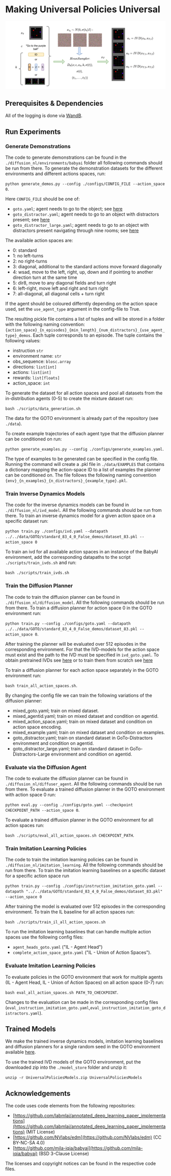 # Making Universal Policies Universal

![method overview](./assets/overview_method.png)

## Prerequisites & Dependencies


All of the logging is done via [WandB](https://wandb.ai/site/).

## Run Experiments 

### Generate Demonstrations 

The code to generate demonstrations can be found in the `./diffusion_nl/environments/babyai` folder all following commands should be run from there. To generate the demonstration datasets for the different environments and different actions spaces, run:

`python generate_demos.py --config ./configs/CONFIG_FILE --action_space 0`.

Here `CONFIG_FILE` should be one of:
- `goto.yaml`; agent needs to go to the object; see [here](https://minigrid.farama.org/environments/babyai/GoToObj/)
- `goto_distractor.yaml`; agent needs to go to an object with distractors present; see [here](https://minigrid.farama.org/environments/babyai/GoToLocal/)
- `goto_distractor_large.yaml`; agent needs to go to an object with distractors present navigating through nine rooms; see [here](https://minigrid.farama.org/environments/babyai/GoTo/)

The available action spaces are:

- 0: standard 
- 1: no left-turns
- 2: no right-turns
- 3: diagonal, additional to the standard actions move forward diagonally
- 4: wsad, move to the left, right, up, down and if pointing to another direction turn at the same time
- 5: dir8, move to any diagonal fields and turn right
- 6: left-right, move left and right and turn right
- 7: all-diagonal, all diagonal cells + turn right

If the agent should be coloured differntly depending on the action space used, set the `use_agent_type` argument in the config-file to True. 

The resulting pickle file contains a list of tuples and will be stored in a folder with the following naming convention: `{action_space}_{n_episodes}_{min_length}_{num_distractors}_{use_agent_type}_demos`. Each tuple corresponds to an episode. The tuple contains the following values:

- instruction `str`
- environment name: `str`
- obs_sequence: `blosc.array`
- directions: `list[int]`
- actions: `list[int]`
- rewards: `list[floats]`
- action_space: `int`

To generate the dataset for all action spaces and pool all datasets from the in-distribution agents (0-5) to create the mixture dataset run:

`bash ./scripts/data_generation.sh`

The data for the GOTO environment is already part of the repository (see `./data`).

To create example trajectories of each agent type that the diffusion planner can be conditioned on run: 

`python generate_examples.py --config ./configs/generate_examples.yaml`.

The type of examples to be generated can be specified in the config file. Running the command will create a .pkl file in `./data/EXAMPLES` that contains a dictionary mapping the action-space ID to a list of examples the planner can be conditioned on. 
The file follows the following naming convention `{env}_{n_examples}_{n_distractors}_{example_type}.pkl`.

### Train Inverse Dynamics Models 

The code for the inverse dynamics models can be found in `./diffusion_nl/ivd_model`. All the following commands should be run from there. To train an inverse dynamics model for a given action space on a specific dataset run:

`python train.py ./configs/ivd.yaml --datapath ../../data/GOTO/standard_83_4_0_False_demos/dataset_83.pkl --action_space 0`

To train an ivd for all available action spaces in an instance of the BabyAI environment, add the corresponding datapaths to the script `./scripts/train_ivds.sh` and run:

`bash ./scripts/train_ivds.sh`


### Train the Diffusion Planner 

The code to train the diffusion planner can be found in `./diffusion_nl/diffusion_model`. All the following commands should be run from there. To train a diffusion planner for action space 0 in the GOTO environment run: 

`python train.py --config ./configs/goto.yaml --datapath ../../data/GOTO/standard_83_4_0_False_demos/dataset_83.pkl --action_space 0`.

After training the planner will be evaluated over 512 episodes in the corresponding environment. For that the IVD-models for the action space must exist and the path to the IVD must be specified in `ivd_goto.yaml`. To obtain pretrained IVDs see [here](#trained-models) or to train them from scratch see [here](#train-inverse-dynamics-models)

To train a diffusion planner for each action space separately in the GOTO environment run:

`bash train_all_action_spaces.sh`.

By changing the config file we can train the following variations of the diffusion planner:

- mixed_goto.yaml; train on mixed dataset.
- mixed_agentid.yaml; train on mixed dataset and condition on agentid.
- mixed_action_space.yaml; train on mixed dataset and condition on action space encoding.
- mixed_example.yaml; train on mixed dataset and condition on examples.
- goto_distractor.yaml; train on standard dataset in GoTo-Distractors environment and condition on agentid.
- goto_distractor_large.yaml; train on standard dataset in GoTo-Distractors-Large environment and condition on agentid.

### Evaluate via the Diffusion Agent

The code to evaluate the diffusion planner can be found in `./diffusion_nl/diffuser_agent`. All the following commands should be run from there. To evaluate a trained diffusion planner in the GOTO environment with action space 0 run:

`python eval.py --config ./configs/goto.yaml --checkpoint CHECKPOINT_PATH --action_space 0`.

To evaluate a trained diffusion planner in the GOTO environment for all action spaces run:

`bash ./scripts/eval_all_action_spaces.sh CHECKPOINT_PATH`.


### Train Imitation Learning Policies

The code to train the imitation learning policies can be found in `./diffusion_nl/imitation_learning`. All the following commands should be run from there. To train the imitation learning baselines on a specific dataset for a specific action space run 

`python train.py --config ./configs/instruction_imitation_goto.yaml --datapath "../../data/GOTO/standard_83_4_0_False_demos/dataset_83.pkl" --action_space 0`

After training the model is evaluated over 512 episodes in the corresponding environment. To train the IL baseline for all action spaces run:

`bash ./scripts/train_il_all_action_spaces.sh`

To run the imitation learning baselines that can handle multiple action spaces use the following config files:
- `agent_heads_goto.yaml` ("IL - Agent Head")
- `complete_action_space_goto.yaml` ("IL - Union of Action Spaces").


### Evaluate Imitation Learning Policies

To evaluate policies in the GOTO environment that work for multiple agents (IL - Agent Head, IL - Union of Action Spaces) on all action space (0-7) run:

`bash eval_all_action_spaces.sh PATH_TO_CHECKPOINT`.

Changes to the evaluation can be made in the corresponding config files (`eval_instruction_imitation_goto.yaml`,`eval_instruction_imitation_goto_distractors.yaml`).

## Trained Models 

We make the trained inverse dynamics models, imitation learning baselines and diffusion planners for a single random seed in the GOTO environment available [here](https://drive.google.com/file/d/1aX9sYjRN3iFYyGr9mHpo41plymyy1qnt/view?usp=drive_link).

To use the trained IVD models of the GOTO environment, put the downloaded zip into the `./model_store` folder and unzip it:

`unzip -r UniversalPoliciesModels.zip UniversalPoliciesModels`

## Acknowledgements 

The code uses code elements from the following repositories:

- [https://github.com/labmlai/annotated_deep_learning_paper_implementations](https://github.com/labmlai/annotated_deep_learning_paper_implementations) (MIT License)
- [https://github.com/NVlabs/edm](https://github.com/NVlabs/edm) (CC BY-NC-SA 4.0)
- [https://github.com/mila-iqia/babyai](https://github.com/mila-iqia/babyai) (BSD 3-Clause License)


The licenses and copyright notices can be found in the respective code files.
